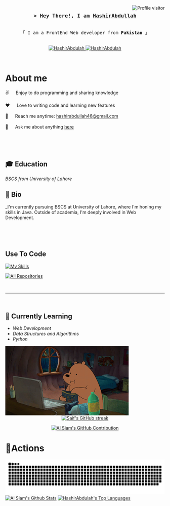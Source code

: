 <!--
<h2 align="center">
  Welcome to HashirAbdullah World!
  <img src="https://media.giphy.com/media/hvRJCLFzcasrR4ia7z/giphy.gif" width="28">
</h2>
-->

<!--
<p align="center">
  <a href="https://github.com/HashirAbdulah"><img src="https://readme-typing-svg.herokuapp.com/?lines=Self%20Taught%20Programmer;Front%20End%20Developer;1.5%2B%20years%20of%20coding%20experience;Always%20learning%20new%20things&center=true&width=380&height=45"></a>
</p>

 -->

<a href="https://komarev.com/ghpvc/?username=HashirAbdulah">
  <img align="right" src="https://komarev.com/ghpvc/?username=HashirAbdulah&label=Visitors&color=0e75b6&style=flat" alt="Profile visitor" />
</a>


<!-- Intro  -->
<h3 align="center">
        <samp>&gt; Hey There!, I am
                <b><a target="_blank" href="https://HashirAbdulah.com">HashirAbdullah</a></b>
        </samp>
</h3>


<p align="center"> 
  <samp>
    <br>
    「 I am a FrontEnd Web developer from <b>Pakistan</b> 」
    <br>
    <br>
  </samp>
</p>

<p align="center">
 <a href="https://www.linkedin.com/in/muhammad-hashir-abdullah-2b7271240" target="_blank">
  <img src="https://img.shields.io/badge/LinkedIn-0077B5?style=for-the-badge&logo=linkedin&logoColor=white" alt="HashirAbdulah"/>
 </a>
 <a href="https://www.instagram.com/mhashirabdullah/" target="_blank">
  <img src="https://img.shields.io/badge/Instagram-fe4164?style=for-the-badge&logo=instagram&logoColor=white" alt="HashirAbdulah" />
 </a> 
</p>
<br />

<!-- About Section -->
 # About me

 
<p>
<!-- <img src="https://github.com/darsaveli/Mariam/blob/main/1479814528_webarebears.gif" width="390px" align="right"> -->
  
 ✌️ &emsp; Enjoy to do programming and sharing knowledge <br/><br/>
 ❤️ &emsp; Love to writing code and learning new features<br/><br/>
 📧 &emsp; Reach me anytime: hashirabdullah46@gmail.com<br/><br/>
 💬 &emsp; Ask me about anything [here](https://github.com/HashirAbdulah/HashirAbdulah/issues)

</p>

<br/>
<br/>
<br/>

## 🎓 Education

_BSCS from University of Lahore_

## 🌟 Bio

_I'm currently pursuing BSCS at University of Lahore, where I'm honing my skills in Java. Outside of academia, I'm deeply involved in Web Development.

<br/>
<br/>
<br/>

## Use To Code
[![My Skills](https://skillicons.dev/icons?i=html,css,js,python,java,git,github,vscode)](https://skillicons.dev)



<p align="left">
  <a href="https://github.com/HashirAbdulah?tab=repositories" target="_blank"><img alt="All Repositories" title="All Repositories" src="https://img.shields.io/badge/-All%20Repos-2962FF?style=for-the-badge&logo=koding&logoColor=white"/></a>
</p>

<br/>
<hr/>
<br/>

## 🌱 Currently Learning
- _Web Development_
- _Data Structures and Algorithms_
- _Python_
<img src="https://github.com/darsaveli/Mariam/blob/main/1479814528_webarebears.gif" width="390px" align="left">

<p align="center">
  <a href="https://github.com/HashirAbdulah">
    <img src="https://github-readme-streak-stats.herokuapp.com/?user=HashirAbdulah&theme=radical&border=7F3FBF&background=0D1117" alt="Saif's GitHub streak"/>
  </a>
</p>

<p align="center">
  <a href="https://github.com/HashirAbdulah">
    <img src="https://github-profile-summary-cards.vercel.app/api/cards/profile-details?username=HashirAbdulah&theme=radical" alt="Al Siam's GitHub Contribution"/>
  </a>
</p>

# 🔭Actions

<picture>
  <source media="(prefers-color-scheme: dark)" srcset="https://raw.githubusercontent.com/holic-x/holic-x/output/github-contribution-grid-snake-dark.svg">
  <source media="(prefers-color-scheme: light)" srcset="https://raw.githubusercontent.com/holic-x/holic-x/output/github-contribution-grid-snake.svg">
  <img alt="github contribution grid snake animation" src="https://raw.githubusercontent.com/adorabled4/adorabled4/output/github-contribution-grid-snake.svg">
</picture>

<a> 
    <a href="https://github.com/HashirAbdulah"><img alt="Al Siam's Github Stats" src="https://denvercoder1-github-readme-stats.vercel.app/api?username=HashirAbdulah&show_icons=true&count_private=true&theme=react&border_color=7F3FBF&bg_color=0D1117&title_color=F85D7F&icon_color=F8D866" height="192px" width="49.5%"/></a>
  <a href="https://github.com/HashirAbdulah"><img alt="HashirAbdulah's Top Languages" src="https://denvercoder1-github-readme-stats.vercel.app/api/top-langs/?username=HashirAbdulah&langs_count=8&layout=compact&theme=react&border_color=7F3FBF&bg_color=0D1117&title_color=F85D7F&icon_color=F8D866" height="192px" width="49.5%"/></a>
  <br/>
</a>
